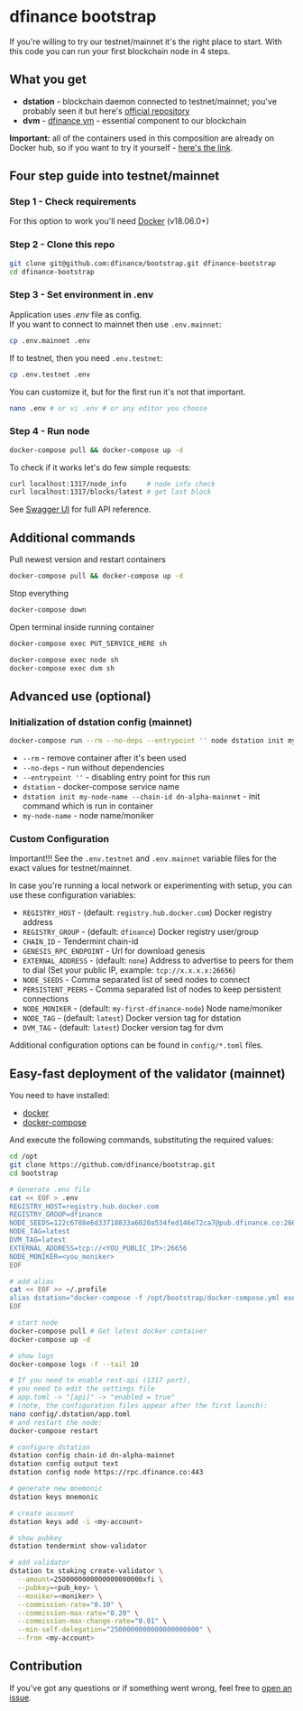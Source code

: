 # dfinance bootstrap

If you're willing to try our testnet/mainnet it's the right place to start. With this code you can run your first blockchain node in 4 steps.

## What you get

- **dstation** - blockchain daemon connected to testnet/mainnet; you've probably seen it but here's [official repository](https://github.com/dfinance/dstation)
- **dvm** - [dfinance vm](https://github.com/dfinance/dvm) - essential component to our blockchain

**Important:** all of the containers used in this composition are already on Docker hub, so if you want to try it yourself - [here's the link](https://hub.docker.com/u/dfinance).

## Four step guide into testnet/mainnet

### Step 1 - Check requirements

For this option to work you'll need [Docker](https://www.docker.com/products/docker-desktop) (v18.06.0+)

### Step 2 - Clone this repo

```bash
git clone git@github.com:dfinance/bootstrap.git dfinance-bootstrap
cd dfinance-bootstrap
```

### Step 3 - Set environment in .env

Application uses *.env* file as config.  
If you want to connect to mainnet then use `.env.mainnet`:
```bash
cp .env.mainnet .env
```
If to testnet, then you need `.env.testnet`:
```bash
cp .env.testnet .env
```
You can customize it, but for the first run it's not that important.
```bash
nano .env # or vi .env # or any editor you choose
```

### Step 4 - Run node

```bash
docker-compose pull && docker-compose up -d
```

To check if it works let's do few simple requests:

```bash
curl localhost:1317/node_info     # node info check
curl localhost:1317/blocks/latest # get last block
```

See [Swagger UI](https://swagger.dfinance.co) for full API reference.

## Additional commands

Pull newest version and restart containers

```bash
docker-compose pull && docker-compose up -d
```

Stop everything

```bash
docker-compose down
```

Open terminal inside running container

```bash
docker-compose exec PUT_SERVICE_HERE sh

docker-compose exec node sh
docker-compose exec dvm sh
```

## Advanced use (optional)

### Initialization of dstation config (mainnet)

```sh
docker-compose run --rm --no-deps --entrypoint '' node dstation init my-node-name --chain-id dn-alpha-mainnet
```

- `--rm` - remove container after it's been used
- `--no-deps` - run without dependencies
- `--entrypoint ''` - disabling entry point for this run
- `dstation` - docker-compose service name
- `dstation init my-node-name --chain-id dn-alpha-mainnet` - init command which is run in container
- `my-node-name` - node name/moniker

### Custom Configuration
Important!!! See the `.env.testnet` and `.env.mainnet` variable files for the exact values for testnet/mainnet.  

In case you're running a local network or experimenting with setup, you can use these configuration variables:

- `REGISTRY_HOST` - (default: `registry.hub.docker.com`) Docker registry address
- `REGISTRY_GROUP` - (default: `dfinance`) Docker registry user/group
- `CHAIN_ID` - Tendermint chain-id
- `GENESIS_RPC_ENDPOINT` - Url for download genesis
- `EXTERNAL_ADDRESS` - (default: `none`) Address to advertise to peers for them to dial (Set your public IP, example: `tcp://x.x.x.x:26656`)
- `NODE_SEEDS` - Comma separated list of seed nodes to connect
- `PERSISTENT_PEERS` - Comma separated list of nodes to keep persistent connections
- `NODE_MONIKER` - (default: `my-first-dfinance-node`) Node name/moniker
- `NODE_TAG` - (default: `latest`)  Docker version tag for dstation
- `DVM_TAG` - (default: `latest`) Docker version tag for dvm

Additional configuration options can be found in `config/*.toml` files.

## Easy-fast deployment of the validator (mainnet)
You need to have installed:
- [docker](https://docs.docker.com/engine/install/)
- [docker-compose](https://docs.docker.com/compose/install/)

And execute the following commands, substituting the required values:

```sh
cd /opt
git clone https://github.com/dfinance/bootstrap.git
cd bootstrap

# Generate .env file
cat << EOF > .env
REGISTRY_HOST=registry.hub.docker.com
REGISTRY_GROUP=dfinance
NODE_SEEDS=122c6788e6d33718833a6020a534fed146e72ca7@pub.dfinance.co:26656,e12f9bdb7d4490b00743017807327f6172c98b32@pub2.dfinance.co:26656
NODE_TAG=latest
DVM_TAG=latest
EXTERNAL_ADDRESS=tcp://<YOU_PUBLIC_IP>:26656
NODE_MONIKER=<you_moniker>
EOF

# add alias
cat << EOF >> ~/.profile
alias dstation="docker-compose -f /opt/bootstrap/docker-compose.yml exec node dstation"
EOF

# start node
docker-compose pull	# Get latest docker container
docker-compose up -d

# show logs
docker-compose logs -f --tail 10

# If you need to enable rest-api (1317 port),
# you need to edit the settings file 
# app.toml -> "[api]" -> "enabled = true"
# (note, the configuration files appear after the first launch):
nano config/.dstation/app.toml
# and restart the node:
docker-compose restart

# configure dstation
dstation config chain-id dn-alpha-mainnet
dstation config output text
dstation config node https://rpc.dfinance.co:443

# generate new mnemonic
dstation keys mnemonic

# create account
dstation keys add -i <my-account>

# show pubkey
dstation tendermint show-validator

# add validator
dstation tx staking create-validator \
  --amount=2500000000000000000000xfi \
  --pubkey=<pub_key> \
  --moniker=<moniker> \
  --commission-rate="0.10" \
  --commission-max-rate="0.20" \
  --commission-max-change-rate="0.01" \
  --min-self-delegation="2500000000000000000000" \
  --from <my-account>
```

## Contribution

If you've got any questions or if something went wrong, feel free to [open an issue](https://github.com/dfinance/bootstrap/issues/new).

